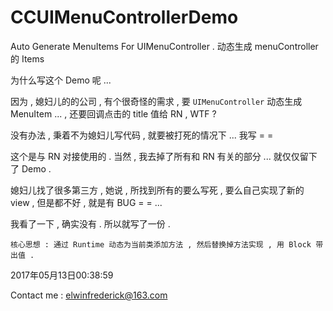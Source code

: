 # CCUIMenuControllerDemo
Auto Generate MenuItems For UIMenuController . 动态生成 menuController 的 Items

为什么写这个 Demo 呢 ...

因为 , 媳妇儿的的公司 , 有个很奇怪的需求 , 要 `UIMenuController` 动态生成 MenuItem ... , 还要回调点击的 title 值给 RN , WTF ?

没有办法 , 秉着不为媳妇儿写代码 , 就要被打死的情况下 ... 我写 = =

这个是与 RN 对接使用的 . 当然 , 我去掉了所有和 RN 有关的部分 ... 就仅仅留下了 Demo .

媳妇儿找了很多第三方 , 她说 , 所找到所有的要么写死 , 要么自己实现了新的 view , 但是都不好 , 就是有 BUG = = ... 

我看了一下 , 确实没有 . 所以就写了一份 .

	核心思想 : 通过 Runtime 动态为当前类添加方法 , 然后替换掉方法实现 , 用 Block 带出值 .
	
2017年05月13日00:38:59

Contact me : elwinfrederick@163.com